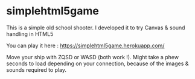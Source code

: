 # simplehtml5game
This is a simple old school shooter. I developed it to try Canvas &amp; sound handling in HTML5

You can play it here :  https://simplehtml5game.herokuapp.com/ 

Move your ship with ZQSD or WASD (both work !).
Might take a phew seconds to load depending on your connection, because of the images & sounds required to play.
